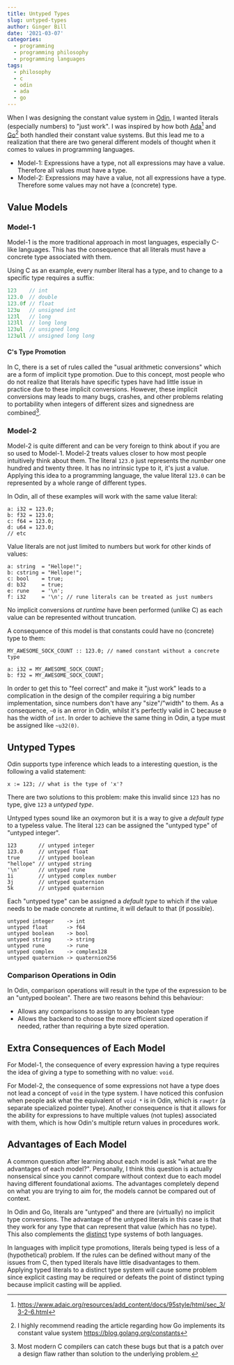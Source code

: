 ```yaml
---
title: Untyped Types
slug: untyped-types
author: Ginger Bill
date: '2021-03-07'
categories:
  - programming
  - programming philosophy
  - programming languages
tags:
  - philosophy
  - c
  - odin
  - ada
  - go
---
```


When I was designing the constant value system in [Odin](https://odin-lang.org/), I wanted literals (especially numbers) to "just work". I was inspired by how both [Ada](https://www.adacore.com/about-ada)[^ada-constant] and [Go](https://golang.org/)[^go-constants] both handled their constant value systems. But this lead me to a realization that there are two general different models of thought when it comes to values in programming languages.

[^ada-constant]: https://www.adaic.org/resources/add_content/docs/95style/html/sec_3/3-2-6.html
[^go-constants]: I highly recommend reading the article regarding how Go implements its constant value system <https://blog.golang.org/constants>

* Model-1: Expressions have a type, not all expressions may have a value. Therefore all values must have a type.
* Model-2: Expressions may have a value, not all expressions have a type. Therefore some values may not have a (concrete) type.

## Value Models

### Model-1

Model-1 is the more traditional approach in most languages, especially C-like languages. This has the consequence that all literals must have a concrete type associated with them.

Using C as an example, every number literal has a type, and to change to a specific type requires a suffix:
```c
123    // int
123.0  // double
123.0f // float
123u   // unsigned int
123l   // long
123ll  // long long
123ul  // unsigned long
123ull // unsigned long long
```


#### C's Type Promotion

In C, there is a set of rules called the "usual arithmetic conversions" which are a form of implicit type promotion. Due to this concept, most people who do not realize that literals have specific types have had little issue in practice due to these implicit conversions. However, these implicit conversions may leads to many bugs, crashes, and other problems relating to portability when integers of different sizes and signedness are combined[^modern-compilers].

[^modern-compilers]: Most modern C compilers can catch these bugs but that is a patch over a design flaw rather than solution to the underlying problem.

### Model-2

Model-2 is quite different and can be very foreign to think about if you are so used to Model-1. Model-2 treats values closer to how most people intuitively think about them. The literal `123.0` just represents the _number_ one hundred and twenty three. It has no intrinsic type to it, it's just a value. Applying this idea to a programming language, the value literal `123.0` can be represented by a whole range of different types.

In Odin, all of these examples will work with the same value literal:
```odin
a: i32 = 123.0;
b: f32 = 123.0;
c: f64 = 123.0;
d: u64 = 123.0;
// etc
```

Value literals are not just limited to numbers but work for other kinds of values:
```odin
a: string  = "Hellope!";
b: cstring = "Hellope!";
c: bool    = true;
d: b32     = true;
e: rune    = '\n';
f: i32     = '\n'; // rune literals can be treated as just numbers
```

No implicit conversions _at runtime_ have been performed (unlike C) as each value can be represented without truncation.

A consequence of this model is that constants could have no (concrete) type to them:
```odin
MY_AWESOME_SOCK_COUNT :: 123.0; // named constant without a concrete type

a: i32 = MY_AWESOME_SOCK_COUNT;
b: f32 = MY_AWESOME_SOCK_COUNT;
```

In order to get this to "feel correct" and make it "just work" leads to a complication in the design of the compiler requiring a big number implementation, since numbers don't have any "size"/"width" to them. As a consequence, `~0` is an error in Odin, whilst it's perfectly valid in C because `0` has the width of `int`. In order to achieve the same thing in Odin, a type must be assigned like `~u32(0)`.


## Untyped Types

Odin supports type inference which leads to a interesting question, is the following a valid statement:
```odin
x := 123; // what is the type of 'x'?
```

There are two solutions to this problem: make this invalid since `123` has no type, give `123` a _untyped type_.

Untyped types sound like an oxymoron but it is a way to give a _default type_ to a typeless value. The literal `123` can be assigned the "untyped type" of "untyped integer".
```odin
123       // untyped integer
123.0     // untyped float
true      // untyped boolean
"hellope" // untyped string
'\n'      // untyped rune
1i        // untyped complex number
3j        // untyped quaternion
5k        // untyped quaternion
```

Each "untyped type" can be assigned a _default type_ to which if the value needs to be made concrete at runtime, it will default to that (if possible).
```
untyped integer    -> int
untyped float      -> f64
untyped boolean    -> bool
untyped string     -> string
untyped rune       -> rune
untyped complex    -> complex128
untyped quaternion -> quaternion256
```

### Comparison Operations in Odin

In Odin, comparison operations will result in the type of the expression to be an "untyped boolean". There are two reasons behind this behaviour:

* Allows any comparisons to assign to any boolean type
* Allows the backend to choose the more efficient sized operation if needed, rather than requiring a byte sized operation.

## Extra Consequences of Each Model

For Model-1, the consequence of every expression having a type requires the idea of giving a type to something with no value: `void`.

For Model-2, the consequence of some expressions not have a type does not lead a concept of `void` in the type system. I have noticed this confusion when people ask what the equivalent of `void *` is in Odin, which is `rawptr` (a separate specialized pointer type). Another consequence is that it allows for the ability for expressions to have multiple values (not tuples) associated with them, which is how Odin's multiple return values in procedures work.


## Advantages of Each Model

A common question after learning about each model is ask "what are the advantages of each model?". Personally, I think this question is actually nonsensical since you cannot compare without context due to each model having different foundational axioms. The advantages completely depend on what you are trying to aim for, the models cannot be compared out of context.

In Odin and Go, literals are "untyped" and there are (virtually) no implicit type conversions. The advantage of the untyped literals in this case is that they work for any type that can represent that value (which has no type). This also complements the [distinct](https://odin-lang.org/docs/overview/#distinct-types) type systems of both languages.

In languages with implicit type promotions, literals being typed is less of a (hypothetical) problem. If the rules can be defined without many of the issues from C, then typed literals have little disadvantages to them. Applying typed literals to a distinct type system will cause some problem since explicit casting may be required or defeats the point of distinct typing because implicit casting will be applied.
